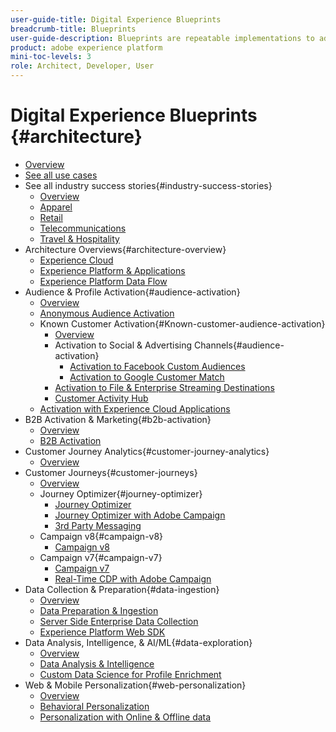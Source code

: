 ```yaml
---
user-guide-title: Digital Experience Blueprints
breadcrumb-title: Blueprints 
user-guide-description: Blueprints are repeatable implementations to address established business problems and contain architecture diagrams, technical considerations, and relevant documentation links.
product: adobe experience platform
mini-toc-levels: 3
role: Architect, Developer, User
---
```


# Digital Experience Blueprints {#architecture}

+ [Overview](/help/blueprints/overview.md)
+ [See all use cases](/help/blueprints/use-cases.md)
+ See all industry success stories{#industry-success-stories}
  + [Overview](/help/blueprints/industry-success-stories/overview.md)
  + [Apparel](/help/blueprints/industry-success-stories/apparel.md)
  + [Retail](/help/blueprints/industry-success-stories/retail.md)
  + [Telecommunications](/help/blueprints/industry-success-stories/telecommunications.md)
  + [Travel & Hospitality](/help/blueprints/industry-success-stories/travel-hospitality.md)
+ Architecture Overviews{#architecture-overview}
  + [Experience Cloud](/help/blueprints/experience-platform/experience-cloud.md)
  + [Experience Platform & Applications](/help/blueprints/experience-platform/platform-applications.md)
  + [Experience Platform Data Flow](/help/blueprints/experience-platform/platform-data-flow.md)
+ Audience & Profile Activation{#audience-activation}
  + [Overview](/help/blueprints/audience-activation/overview.md)
  + [Anonymous Audience Activation](/help/blueprints/audience-activation/anonymous.md)
  + Known Customer Activation{#Known-customer-audience-activation}
    + [Overview](/help/blueprints/audience-activation/known.md)
    + Activation to Social & Advertising Channels{#audience-activation}
      + [Activation to Facebook Custom Audiences](/help/blueprints/audience-activation/destinations/facebook.md)
      + [Activation to Google Customer Match](/help/blueprints/audience-activation/destinations/gcm.md)
    + [Activation to File & Enterprise Streaming Destinations](/help/blueprints/audience-activation/enterprise-destinations.md)
    + [Customer Activity Hub](/help/blueprints/audience-activation/customer-activity.md)
  + [Activation with Experience Cloud Applications](/help/blueprints/audience-activation/platform-and-applications.md)
+ B2B Activation & Marketing{#b2b-activation}
  + [Overview](/help/blueprints/b2b/overview.md)
  + [B2B Activation](/help/blueprints/b2b/b2bactivation.md)
+ Customer Journey Analytics{#customer-journey-analytics}
  + [Overview](/help/blueprints/customer-journey-analytics/overview.md)
+ Customer Journeys{#customer-journeys}
  + [Overview](/help/blueprints/customer-journeys/overview.md)
  + Journey Optimizer{#journey-optimizer}
    + [Journey Optimizer](/help/blueprints/customer-journeys/journey-optimizer.md)  
    + [Journey Optimizer with Adobe Campaign](/help/blueprints/customer-journeys/ajo-and-campaign.md)
    + [3rd Party Messaging](/help/blueprints/customer-journeys/3rd-party-messaging.md) 
  + Campaign v8{#campaign-v8}
    + [Campaign v8](/help/blueprints/customer-journeys/campaign-v8.md)
  + Campaign v7{#campaign-v7}
    + [Campaign v7](/help/blueprints/customer-journeys/campaign-v7.md)
    + [Real-Time CDP with Adobe Campaign](/help/blueprints/customer-journeys/rtcdp-and-campaign.md)   
+ Data Collection & Preparation{#data-ingestion}
  + [Overview](/help/blueprints/data-ingestion/overview.md)
  + [Data Preparation & Ingestion](/help/blueprints/data-ingestion/ingestion.md)
  + [Server Side Enterprise Data Collection](/help/blueprints/data-ingestion/server-side-collection.md)
  + [Experience Platform Web SDK](/help/blueprints/data-ingestion/websdk.md)
+ Data Analysis, Intelligence, & AI/ML{#data-exploration}
  + [Overview](/help/blueprints/data-insights/overview.md)
  + [Data Analysis & Intelligence](/help/blueprints/data-insights/analysis.md)
  + [Custom Data Science for Profile Enrichment](/help/blueprints/data-insights/data-science.md)
+ Web & Mobile Personalization{#web-personalization}
  + [Overview](/help/blueprints/web-personalization/overview.md)
  + [Behavioral Personalization](/help/blueprints/web-personalization/behavioral.md)
  + [Personalization with Online & Offline data](/help/blueprints/web-personalization/online-offline.md)
